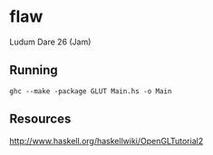 flaw
====

Ludum Dare 26 (Jam)

Running
-------

`ghc --make -package GLUT Main.hs -o Main`


Resources
---------

http://www.haskell.org/haskellwiki/OpenGLTutorial2